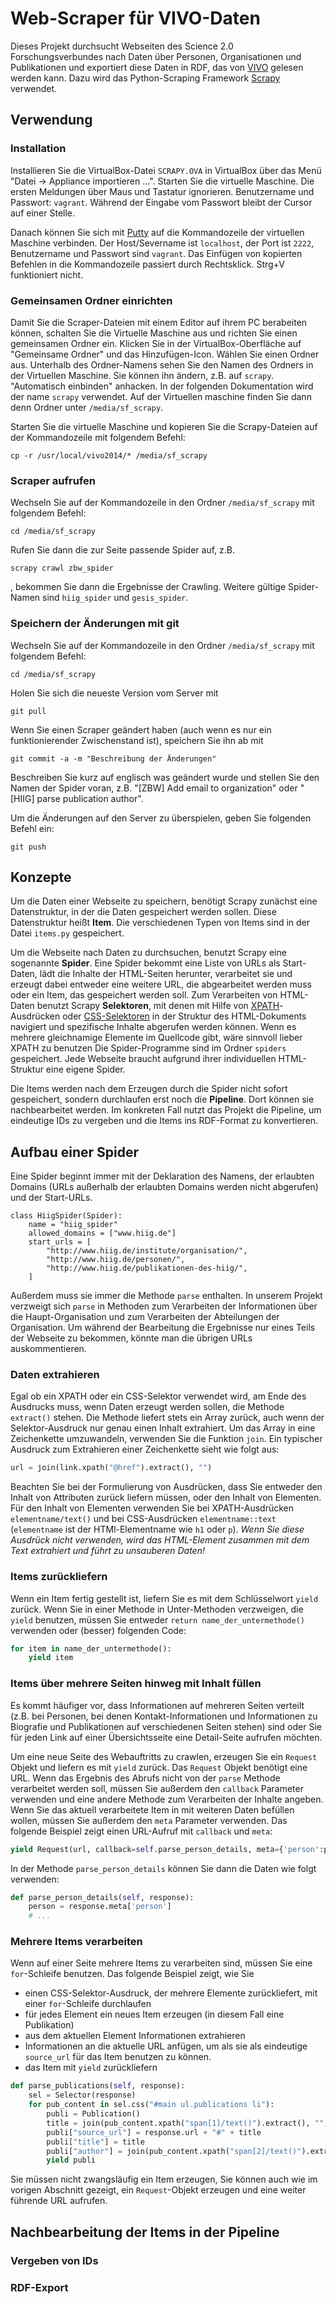 # Web-Scraper für VIVO-Daten

Dieses Projekt durchsucht Webseiten des Science 2.0 Forschungsverbundes nach Daten über Personen, Organisationen und Publikationen und exportiert diese Daten in RDF, das von [VIVO][1] gelesen werden kann. Dazu wird das Python-Scraping Framework [Scrapy][2] verwendet.

## Verwendung
### Installation
Installieren Sie die VirtualBox-Datei `SCRAPY.OVA` in VirtualBox über das Menü "Datei -> Appliance importieren ...". Starten Sie die virtuelle Maschine. Die ersten Meldungen über Maus und Tastatur ignorieren. Benutzername und Passwort: `vagrant`. Während der Eingabe vom Passwort bleibt der Cursor auf einer Stelle.

Danach können Sie sich mit [Putty][5] auf die Kommandozeile der virtuellen Maschine verbinden. Der Host/Severname ist `localhost`, der Port ist `2222`, Benutzername und Passwort sind `vagrant`. Das Einfügen von kopierten Befehlen in die Kommandozeile passiert durch Rechtsklick. Strg+V funktioniert nicht. 

### Gemeinsamen Ordner einrichten
Damit Sie die Scraper-Dateien mit einem Editor auf ihrem PC berabeiten können, schalten Sie die Virtuelle Maschine aus und richten Sie einen gemeinsamen Ordner ein. Klicken Sie in der VirtualBox-Oberfläche auf "Gemeinsame Ordner" und das Hinzufügen-Icon. Wählen Sie einen Ordner aus. Unterhalb des Ordner-Namens sehen Sie den Namen des Ordners in der Virtuellen Maschine. Sie können ihn ändern, z.B. auf `scrapy`. "Automatisch einbinden" anhacken. In der folgenden Dokumentation wird der name `scrapy` verwendet. Auf der Virtuellen maschine finden Sie dann denn Ordner unter `/media/sf_scrapy`.

Starten Sie die virtuelle Maschine und kopieren Sie die Scrapy-Dateien auf der Kommandozeile mit folgendem Befehl:

    cp -r /usr/local/vivo2014/* /media/sf_scrapy


### Scraper aufrufen
Wechseln Sie auf der Kommandozeile in den Ordner `/media/sf_scrapy` mit folgendem Befehl:

    cd /media/sf_scrapy

Rufen Sie dann die zur Seite passende Spider auf, z.B.

    scrapy crawl zbw_spider

, bekommen Sie dann die Ergebnisse der Crawling. Weitere gültige Spider-Namen sind `hiig_spider` und `gesis_spider`.

### Speichern der Änderungen mit git

Wechseln Sie auf der Kommandozeile in den Ordner `/media/sf_scrapy` mit folgendem Befehl:

    cd /media/sf_scrapy

Holen Sie sich die neueste Version vom Server mit

    git pull

Wenn Sie einen Scraper geändert haben (auch wenn es nur ein funktionierender Zwischenstand ist), speichern Sie ihn ab mit

    git commit -a -m "Beschreibung der Änderungen"

Beschreiben Sie kurz auf englisch was geändert wurde und stellen Sie den Namen der Spider voran, z.B. "[ZBW] Add email to organization" oder "[HIIG] parse publication author".

Um die Änderungen auf den Server zu überspielen, geben Sie folgenden Befehl ein:

    git push

## Konzepte
Um die Daten einer Webseite zu speichern, benötigt Scrapy zunächst eine Datenstruktur, in der die Daten gespeichert werden sollen. Diese Datenstruktur heißt **Item**. Die verschiedenen Typen von Items sind in der Datei `items.py` gespeichert.

Um die Webseite nach Daten zu durchsuchen, benutzt Scrapy eine sogenannte **Spider**. Eine Spider bekommt eine Liste von URLs als Start-Daten, lädt die Inhalte der HTML-Seiten herunter,  verarbeitet sie und erzeugt dabei entweder eine weitere URL, die abgearbeitet werden muss oder ein Item, das gespeichert werden soll. Zum Verarbeiten von HTML-Daten benutzt Scrapy **Selektoren**, mit denen mit Hilfe von [XPATH][3]-Ausdrücken oder [CSS-Selektoren][4] in der Struktur des HTML-Dokuments navigiert und spezifische Inhalte abgerufen werden können. Wenn es mehrere gleichnamige Elemente im Quellcode gibt, wäre sinnvoll lieber XPATH zu benutzen 
Die Spider-Programme sind im Ordner `spiders` gespeichert. Jede Webseite braucht aufgrund ihrer individuellen HTML-Struktur eine eigene Spider.

Die Items werden nach dem Erzeugen durch die Spider nicht sofort gespeichert, sondern durchlaufen erst noch die **Pipeline**. Dort können sie nachbearbeitet werden. Im konkreten Fall nutzt das Projekt die Pipeline, um eindeutige IDs zu vergeben und die Items ins RDF-Format zu konvertieren.

## Aufbau einer Spider
Eine Spider beginnt immer mit der Deklaration des Namens, der erlaubten Domains (URLs außerhalb der erlaubten Domains werden nicht abgerufen) und der Start-URLs. 
```
class HiigSpider(Spider):
    name = "hiig_spider"
    allowed_domains = ["www.hiig.de"]
    start_urls = [
        "http://www.hiig.de/institute/organisation/",
        "http://www.hiig.de/personen/",
        "http://www.hiig.de/publikationen-des-hiig/",
    ]
```
Außerdem muss sie immer die Methode `parse` enthalten. In unserem Projekt verzweigt sich `parse` in Methoden zum Verarbeiten der Informationen über die Haupt-Organisation und zum Verarbeiten der Abteilungen der Organisation. 
Um während der Bearbeitung die Ergebnisse nur eines Teils der Webseite zu bekommen, könnte man die übrigen URLs auskommentieren.
### Daten extrahieren
Egal ob ein XPATH oder ein CSS-Selektor verwendet wird, am Ende des Ausdrucks muss, wenn Daten erzeugt werden sollen, die Methode `extract()` stehen. Die Methode liefert stets ein Array zurück, auch wenn der Selektor-Ausdruck nur genau einen Inhalt extrahiert. Um das Array in eine Zeichenkette umzuwandeln, verwenden Sie die Funktion `join`. Ein typischer Ausdruck zum Extrahieren einer Zeichenkette sieht wie folgt aus:

```python
url = join(link.xpath("@href").extract(), "") 
```

Beachten Sie bei der Formulierung von Ausdrücken, dass Sie entweder den Inhalt von Attributen zurück liefern müssen, oder den Inhalt von Elementen. Für den Inhalt von Elementen verwenden Sie bei XPATH-Ausdrücken `elementname/text()` und bei CSS-Ausdrücken `elementname::text` (`elementname` ist der HTMl-Elementname wie `h1` oder `p`). *Wenn Sie diese Ausdrück nicht verwenden, wird das HTML-Element zusammen mit dem Text extrahiert und führt zu unsauberen Daten!*

### Items zurückliefern
Wenn ein Item fertig gestellt ist, liefern Sie es mit dem Schlüsselwort `yield` zurück. Wenn Sie in einer Methode in Unter-Methoden verzweigen, die `yield` benutzen, müssen Sie entweder `return name_der_untermethode()` verwenden oder (besser) folgenden Code:

```python
for item in name_der_untermethode():
    yield item
```

### Items über mehrere Seiten hinweg mit Inhalt füllen
Es kommt häufiger vor, dass Informationen auf mehreren Seiten verteilt (z.B. bei Personen, bei denen Kontakt-Informationen und Informationen zu Biografie und Publikationen auf verschiedenen Seiten stehen) sind oder Sie für jeden Link auf einer Übersichtsseite eine Detail-Seite aufrufen möchten.

Um eine neue Seite des Webauftritts zu crawlen, erzeugen Sie ein `Request` Objekt und liefern es mit `yield` zurück. Das `Request` Objekt benötigt eine URL. Wenn das Ergebnis des Abrufs nicht von der `parse` Methode verarbeitet werden soll, müssen Sie außerdem den `callback` Parameter verwenden und eine andere Methode zum Verarbeiten der Inhalte angeben. Wenn Sie das aktuell verarbeitete Item in mit weiteren Daten befüllen wollen, müssen Sie außerdem den `meta` Parameter verwenden. Das folgende Beispiel zeigt einen URL-Aufruf mit `callback` und `meta`:

```python
yield Request(url, callback=self.parse_person_details, meta={'person':person} )
```

In der Methode `parse_person_details` können Sie dann die Daten wie folgt verwenden:

```python
def parse_person_details(self, response):
    person = response.meta['person']
    # ...
```

### Mehrere Items verarbeiten
Wenn auf einer Seite mehrere Items zu verarbeiten sind, müssen Sie eine `for`-Schleife benutzen. Das folgende Beispiel zeigt, wie Sie

- einen CSS-Selektor-Ausdruck, der mehrere Elemente zurückliefert, mit einer `for`-Schleife durchlaufen
- für jedes Element ein neues Item erzeugen (in diesem Fall eine Publikation)
- aus dem aktuellen Element Informationen extrahieren
- Informationen an die aktuelle URL anfügen, um als sie als eindeutige `source_url` für das Item benutzen zu können.
- das Item mit `yield` zurückliefern

```python
def parse_publications(self, response):
    sel = Selector(response)
    for pub_content in sel.css("#main ul.publications li"):
        publi = Publication()
        title = join(pub_content.xpath("span[1]/text()").extract(), "")
        publi["source_url"] = response.url + "#" + title
        publi["title"] = title
        publi["author"] = join(pub_content.xpath("span[2]/text()").extract(), "")
        yield publi
```

Sie müssen nicht zwangsläufig ein Item erzeugen, Sie können auch wie im vorigen Abschnitt gezeigt, ein `Request`-Objekt erzeugen und eine weiter führende URL aufrufen.

## Nachbearbeitung der Items in der Pipeline
### Vergeben von IDs
### RDF-Export

[1]: http://www.vivoweb.org/
[2]: http://doc.scrapy.org/en/latest/
[3]: http://de.wikipedia.org/wiki/XPath
[4]: http://de.wikipedia.org/wiki/Cascading_Style_Sheets#Selektoren
[5]: http://www.putty.org/
